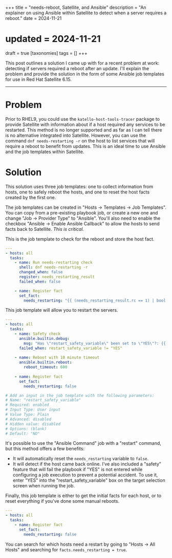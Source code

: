 +++
title = "needs-reboot, Satellite, and Ansible"
description = "An explainer on using Ansible within Satellite to detect when a server requires a reboot."
date = 2024-11-21
# updated = 2024-11-21
draft = true
[taxonomies]
tags = []
+++

This post outlines a solution I came up with for a recent problem at work: detecting if servers required a reboot after an update. 
I'll explain the problem and provide the solution in the form of some Ansible job templates for use in Red Hat Satellite 6.15.

---

# Problem

Prior to RHEL9, you could use the `katello-host-tools-tracer` package to provide Satellite with information about if a host required any services to be restarted. 
This method is no longer supported and as far as I can tell there is no alternative integrated into Satellite. 
However, you can use the command `dnf needs-restarting -r` on the host to list services that will require a reboot to benefit from updates. 
This is an ideal time to use Ansible and the job templates within Satellite.

# Solution

This solution uses three job templates: one to collect information from hosts, one to safely reboot the hosts, and one to reset the host facts created by the first one.

The job templates can be created in "Hosts -> Templates -> Job Templates". 
You can copy from a pre-existing playbook job, or create a new one and change "Job -> Provider Type" to "Ansible".
You'll also need to enable the checkbox "Ansible -> Enable Ansible Callback" to allow the hosts to send facts back to Satellite.
_This is critical._

This is the job template to check for the reboot and store the host fact.
```yaml
---
- hosts: all
  tasks:
    - name: Run needs-restarting check
      shell: dnf needs-restarting -r
      changed_when: false
      register: needs_restarting_result
      failed_when: false

    - name: Register fact
      set_fact: 
        needs_restarting: "{{ (needs_restarting_result.rc == 1) | bool }}" 
```

This job template will allow you to restart the servers. 
```yaml
---
- hosts: all
  tasks:
    - name: Safety check
      ansible.builtin.debug:
        msg: "Has \"restart_safety_variable\" been set to \"YES\"?: {{ restart_safety_variable }}"
      failed_when: restart_safety_variable != "YES" 
  
    - name: Reboot with 10 minute timeout
      ansible.builtin.reboot:
        reboot_timeout: 600
  
    - name: Register fact
      set_fact: 
        needs_restarting: false

# Add an input in the job template with the following parameters:
# Name: "restart_safety_variable"
# Required: enabled
# Input Type: User input
# Value Type: Plain
# Advanced: disabled
# Hidden value: disabled
# Options: (blank)
# Default: "NO"

```
It's possible to use the "Ansible Command" job with a "restart" command, but this method offers a few benefits:
- It will automatically reset the `needs_restarting` variable to `false`.
- It will detect if the host came back online.
I've also included a "safety" feature that will fail the playbook if "YES" is not entered while configuring a job execution to prevent a potential accident.
To use it, enter "YES" into the "restart_safety_variable" box on the target selection screen when running the job.

Finally, this job template is either to get the initial facts for each host, or to reset everything if you've done some manual reboots. 
```yaml
---
- hosts: all
  tasks:
    - name: Register fact
      set_fact: 
        needs_restarting: false
```

You can search for which hosts need a restart by going to "Hosts -> All Hosts" and searching for `facts.needs_restarting = true`. 

